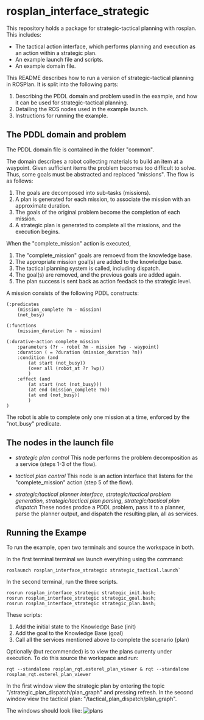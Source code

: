# rosplan_interface_strategic

This repository holds a package for strategic-tactical planning with rosplan. This includes:
- The tactical action interface, which performs planning and execution as an action within a strategic plan.
- An example launch file and scripts.
- An example domain file.

This README describes how to run a version of strategic-tactical planning in ROSPlan. It is split into the following parts:

1) Describing the PDDL domain and problem used in the example, and how it can be used for strategic-tactical planning.
2) Detailing the ROS nodes used in the example launch.
3) Instructions for running the example.

## The PDDL domain and problem

The PDDL domain file is contained in the folder "common".

The domain describes a robot collecting materials to build an item at a waypoint. Given sufficient items the problem becomes too difficult to solve. Thus, some goals must be abstracted and replaced "missions". The flow is as follows:

1. The goals are decomposed into sub-tasks (missions).
2. A plan is generated for each mission, to associate the mission with an approximate duration.
3. The goals of the original problem become the completion of each mission.
4. A strategic plan is generated to complete all the missions, and the execution begins.

When the "complete_mission" action is executed,
1. The "complete_mission" goals are remoevd from the knowledge base.
2. The appropriate mission goal(s) are added to the knowledge base.
3. The tactical planning system is called, including dispatch.
4. The goal(s) are removed, and the previous goals are added again.
5. The plan success is sent back as action feedack to the strategic level.

A mission consists of the following PDDL constructs:
```
(:predicates
	(mission_complete ?m - mission)
	(not_busy)
```
```
(:functions
	(mission_duration ?m - mission)
```
```
(:durative-action complete_mission
	:parameters (?r - robot ?m - mission ?wp - waypoint)
	:duration ( = ?duration (mission_duration ?m))
	:condition (and
		(at start (not_busy))
		(over all (robot_at ?r ?wp))
		)
	:effect (and
		(at start (not (not_busy)))
		(at end (mission_complete ?m))
		(at end (not_busy))
		)
)
```
The robot is able to complete only one mission at a time, enforced by the "not_busy" predicate.

## The nodes in the launch file

- *strategic plan control* This node performs the problem decomposition as a service (steps 1-3 of the flow).
- *tactical plan control* This node is an action interface that listens for the "complete_mission" action (step 5 of the flow).

- *strategic/tactical planner interface*, *strategic/tactical problem generation*, *strategic/tactical plan parsing*, *strategic/tactical plan dispatch* These nodes prodce a PDDL problem, pass it to a planner, parse the planner output, and dispatch the resulting plan, all as services.

## Running the Exampe

To run the example, open two terminals and source the workspace in both.

In the first terminal terminal we launch everything using the command:
```
roslaunch rosplan_interface_strategic strategic_tactical.launch`
```

In the second terminal, run the three scripts.
```
rosrun rosplan_interface_strategic strategic_init.bash;
rosrun rosplan_interface_strategic strategic_goal.bash;
rosrun rosplan_interface_strategic strategic_plan.bash;
```
These scripts:
1. Add the initial state to the Knowledge Base (init)
2. Add the goal to the Knowledge Base (goal)
3. Call all the services mentioned above to complete the scenario (plan)

Optionally (but recommended) is to view the plans currenty under execution. To do this source the workspace and run:
```
rqt --standalone rosplan_rqt.esterel_plan_viewer & rqt --standalone rosplan_rqt.esterel_plan_viewer
```

In the first window view the strategic plan by entering the topic "/strategic\_plan\_dispatch/plan_graph" and pressing refresh.
In the second window view the tactical plan: "/tactical\_plan\_dispatch/plan_graph".

The windows should look like:
![plans](https://github.com/m312z/rosplan_interface_strategic/blob/master/readme_image.png)

